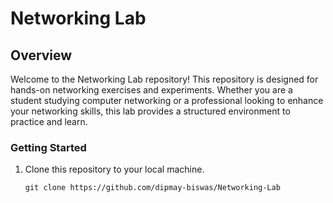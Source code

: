 # Networking Lab

## Overview

Welcome to the Networking Lab repository! This repository is designed for hands-on networking exercises and experiments. Whether you are a student studying computer networking or a professional looking to enhance your networking skills, this lab provides a structured environment to practice and learn.


### Getting Started

1. Clone this repository to your local machine.

   ````
   git clone https://github.com/dipmay-biswas/Networking-Lab
   ````
